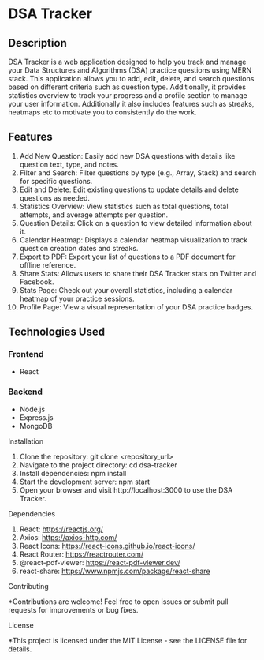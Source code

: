 # DSA Tracker


## Description
DSA Tracker is a web application designed to help you track and manage your Data Structures and Algorithms (DSA) practice questions using MERN stack. This application allows you to add, edit, delete, and search questions based on different criteria such as question type. Additionally, it provides statistics overview to track your progress and a profile section to manage your user information. Additionally it also includes features such as streaks, heatmaps etc to motivate you to consistently do the work. 

## Features

1.  Add New Question: Easily add new DSA questions with details like question text, type, and notes.
2. Filter and Search: Filter questions by type (e.g., Array, Stack) and search for specific questions.
3. Edit and Delete: Edit existing questions to update details and delete questions as needed.
4. Statistics Overview: View statistics such as total questions, total attempts, and average attempts per question.
5. Question Details: Click on a question to view detailed information about it.
6. Calendar Heatmap: Displays a calendar heatmap visualization to track question creation dates and streaks.
7. Export to PDF: Export your list of questions to a PDF document for offline reference.
8. Share Stats: Allows users to share their DSA Tracker stats on Twitter and Facebook.
9. Stats Page: Check out your overall statistics, including a calendar heatmap of your practice sessions.
10. Profile Page: View a visual representation of your DSA practice badges.


## Technologies Used

### Frontend
- React
            
### Backend
- Node.js
- Express.js
- MongoDB


Installation
1. Clone the repository:  git clone <repository_url>
2. Navigate to the project directory: cd dsa-tracker
3. Install dependencies: npm install
4. Start the development server: npm start
5. Open your browser and visit http://localhost:3000 to use the DSA Tracker.

Dependencies
1. React: https://reactjs.org/
2. Axios: https://axios-http.com/
3. React Icons: https://react-icons.github.io/react-icons/
4. React Router: https://reactrouter.com/
5. @react-pdf-viewer: https://react-pdf-viewer.dev/
6. react-share: https://www.npmjs.com/package/react-share


Contributing

*Contributions are welcome! Feel free to open issues or submit pull requests for improvements or bug fixes.

License

*This project is licensed under the MIT License - see the LICENSE file for details.


